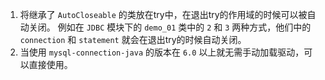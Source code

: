 1. 将继承了 `AutoCloseable` 的类放在try中，在退出try的作用域的时候可以被自动关闭。 
   例如在 `JDBC` 模块下的 `demo_01` 类中的 `2` 和 `3` 两种方式，他们中的 `connection` 和 `statement` 就会在退出try的时候自动关闭。
2. 当使用 `mysql-connection-java` 的版本在 `6.0` 以上就无需手动加载驱动，可以直接使用。